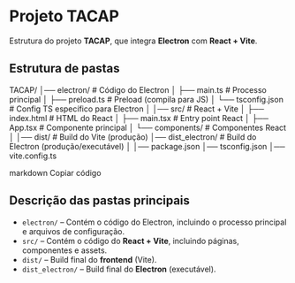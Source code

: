 # Projeto TACAP

Estrutura do projeto **TACAP**, que integra **Electron** com **React + Vite**.

## Estrutura de pastas

TACAP/
│── electron/ # Código do Electron
│ ├── main.ts # Processo principal
│ ├── preload.ts # Preload (compila para JS)
│ └── tsconfig.json # Config TS específico para Electron
│
│── src/ # React + Vite
│ ├── index.html # HTML do React
│ ├── main.tsx # Entry point React
│ ├── App.tsx # Componente principal
│ └── components/ # Componentes React
│
│── dist/ # Build do Vite (produção)
│── dist_electron/ # Build do Electron (produção/executável)
│
│── package.json
│── tsconfig.json
│── vite.config.ts

markdown
Copiar código

## Descrição das pastas principais

- `electron/` – Contém o código do Electron, incluindo o processo principal e arquivos de configuração.
- `src/` – Contém o código do **React + Vite**, incluindo páginas, componentes e assets.
- `dist/` – Build final do **frontend** (Vite).
- `dist_electron/` – Build final do **Electron** (executável).
